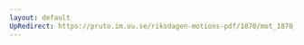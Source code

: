 ```yaml
---
layout: default
UpRedirect: https://pruto.im.uu.se/riksdagen-motions-pdf/1870/mot_1870__ak__75/mot_1870__ak__75-002.pdf
---
```

